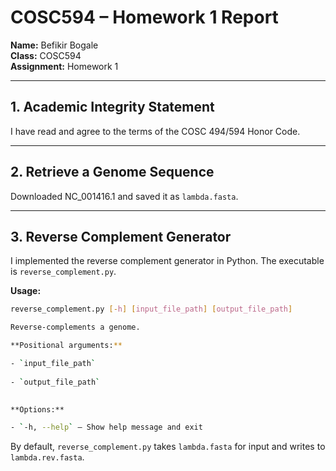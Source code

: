 # COSC594 – Homework 1 Report

**Name:** Befikir Bogale  
**Class:** COSC594  
**Assignment:** Homework 1  

---

## 1. Academic Integrity Statement  
I have read and agree to the terms of the COSC 494/594 Honor Code.  

---

## 2. Retrieve a Genome Sequence  
Downloaded NC_001416.1 and saved it as `lambda.fasta`.  

---

## 3. Reverse Complement Generator  
I implemented the reverse complement generator in Python. The executable is `reverse_complement.py`.  

**Usage:**  
```bash
reverse_complement.py [-h] [input_file_path] [output_file_path]

Reverse-complements a genome.

**Positional arguments:**

- `input_file_path`
    
- `output_file_path`
    

**Options:**

- `-h, --help` – Show help message and exit
```
    

By default, `reverse_complement.py` takes `lambda.fasta` for input and writes to `lambda.rev.fasta`.
